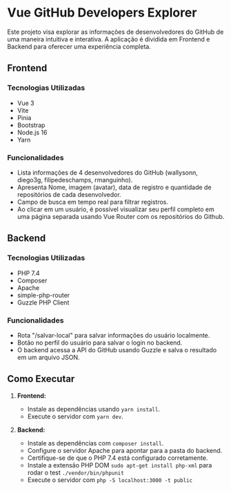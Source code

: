 # Vue GitHub Developers Explorer

Este projeto visa explorar as informações de desenvolvedores do GitHub de uma maneira intuitiva e interativa. A aplicação é dividida em Frontend e Backend para oferecer uma experiência completa.

## Frontend

### Tecnologias Utilizadas
- Vue 3
- Vite
- Pinia
- Bootstrap
- Node.js 16
- Yarn

### Funcionalidades
- Lista informações de 4 desenvolvedores do GitHub (wallysonn, diego3g, filipedeschamps, rmanguinho).
- Apresenta Nome, imagem (avatar), data de registro e quantidade de repositórios de cada desenvolvedor.
- Campo de busca em tempo real para filtrar registros.
- Ao clicar em um usuário, é possível visualizar seu perfil completo em uma página separada usando Vue Router com os repositórios do Github.

## Backend

### Tecnologias Utilizadas
- PHP 7.4
- Composer
- Apache
- simple-php-router
- Guzzle PHP Client

### Funcionalidades
- Rota "/salvar-local" para salvar informações do usuário localmente.
- Botão no perfil do usuário para salvar o login no backend.
- O backend acessa a API do GitHub usando Guzzle e salva o resultado em um arquivo JSON.

## Como Executar

1. **Frontend:**
   - Instale as dependências usando `yarn install`.
   - Execute o servidor com `yarn dev`.

2. **Backend:**
   - Instale as dependências com `composer install`.
   - Configure o servidor Apache para apontar para a pasta do backend.
   - Certifique-se de que o PHP 7.4 está configurado corretamente.
   - Instale a extensão PHP DOM `sudo apt-get install php-xml` para rodar o test `./vendor/bin/phpunit`
   - Execute o servidor com `php -S localhost:3000 -t public`